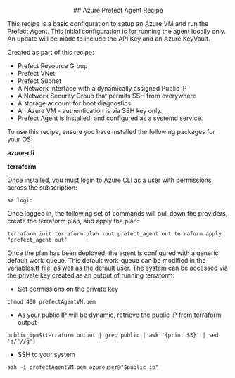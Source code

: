<p align="center">
## Azure Prefect Agent Recipe
</p>

This recipe is a basic configuration to setup an Azure VM and run the Prefect Agent.
This initial configuration is for running the agent locally only. 
An update will be made to include the API Key and an Azure KeyVault.

Created as part of this recipe:
 - Prefect Resource Group
 - Prefect VNet
 - Prefect Subnet
 - A Network Interface with a dynamically assigned Public IP
 - A Network Security Group that permits SSH from everywhere
 - A storage account for boot diagnostics
 - An Azure VM - authentication is via SSH key only.
 - Prefect Agent is installed, and configured as a systemd service.

To use this recipe, ensure you have installed the following packages for your OS:

**azure-cli**

**terraform**

Once installed, you must login to Azure CLI as a user with permissions across the subscription:

`az login`

Once logged in, the following set of commands will pull down the providers, create the terraform plan, and apply the plan:

`terraform init
terraform plan -out prefect_agent.out
terraform apply "prefect_agent.out"`

Once the plan has been deployed, the agent is configured with a generic default work-queue.
This default work-queue can be modified in the variables.tf file, as well as the default user.
The system can be accessed via the private key created as an output of running terraform.
 - Set permissions on the private key

`chmod 400 prefectAgentVM.pem`
 - As your public IP will be dynamic, retrieve the public IP from terraform output

`public_ip=$(terraform output | grep public | awk '{print $3}' | sed 's/"//g')`
 - SSH to your system

`ssh -i prefectAgentVM.pem azureuser@"$public_ip"`
